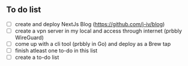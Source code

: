 ## To do list

- [ ] create and deploy NextJs Blog (https://github.com/j-iv/blog)
- [ ] create a vpn server in my local and access through internet (prbbly WireGuard)
- [ ] come up with a cli tool (prbbly in Go) and deploy as a Brew tap 
- [ ] finish atleast one to-do in this list
- [ ] create a to-do list
